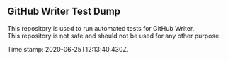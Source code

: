 ## GitHub Writer Test Dump

This repository is used to run automated tests for GitHub Writer.  
This repository is not safe and should not be used for any other purpose.

Time stamp: 2020-06-25T12:13:40.430Z.
